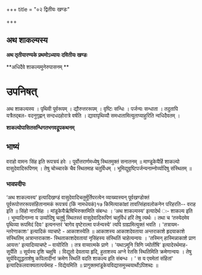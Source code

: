 +++
title = "०२ द्वितीयः खण्डः"

+++


## अथ शाकल्यस्य

**अथ तृतीयारण्यके प्रथमोऽध्यायः दवितीयः खण्डः**



**अधिदैवे शाकल्यमुनेरुपासनम् **

# **उपनिषत्**

अथ शाकल्यस्य । पृथिवी पूर्वरूपम् । द्यौरुत्तररूपम् । वृष्टिः सन्धिः । पर्जन्यः सन्धाता । तदुतापि यत्रैतद्बल- वदनुगृह्णन् सन्दधदहोरात्रे वर्षति । द्यावापृथिव्यौ समधातामित्युताप्याहुरिति न्वधिदैवतम् ।

**शाकल्योपासितसन्धिगतभगवद्रूपकथनम्**

## भाष्यं

वराहो वामनः सिंह इति रूपत्रयं हरेः । पूर्वोत्तरार्णमध्येषु स्थितमुक्तं सनातनम् ॥ माण्डूकेयैर्हि शाकल्यो वासुदेवादिरूपिणम् । तेषु चोच्चारके चैव स्थितमाह चतुर्विधम् । भूमिद्युवृष्टिपर्जन्यनाम्नोर्व्यादिषु संस्थितम् ॥

### **भावप्रदीपः**

‘अथ शाकल्यस्य' इत्यादिखण्डं वासुदेवादिचतुर्मूर्तिपरत्वेन व्याख्यास्यन् पूर्वखण्डोक्तं पूर्वरूपोत्तररूपसंहितानामकं रूपत्रयं (किं नामधेयकं)१७ किमित्याकांक्षां तावत्सिंहावलोकनेन परिहरति-- वराह इति ॥ सिंहो नारसिंहः । मांडूकेयैर्ऋषिभिरुक्तमिति संबन्धः । ‘अथ शाकल्यस्य’ इत्यादेर्थ ः- शाकल्य इति । भूम्यादिनाम्ना य उर्व्यादिषु चतुर्षु स्थितस्तं वासुदेवादिरूपिणं चतुर्विधं हरिं तेषु त्यर्थः । तथा च ‘तस्येदमेव पृथिव्या रूपमिदं दिवः' इत्यनन्तरं ‘बागेव वृष्टेरात्मा पर्जन्यस्ये' त्यपि ग्राह्यमित्युक्तं भवति । 'तत्रायम- न्तरेणाकाशः' इत्यादिकं व्याचष्टे - आकाशस्येति ॥ आकाशस्य आकाशदेवताया अन्तराकाशे हृदयाकाशे संस्थितिम् अत्रान्तराकाश- स्थिताकाशदेवतायां नृसिंहस्य संस्थितिं चाहेत्यन्वयः । 'तस्मिन् हास्मिन्नाकाशे प्राण आयत्तः' इत्यादिव्याचष्टे – वायोरिति । तत्र वाय्वात्मके प्राणे । 'यथाऽमूनि त्रिणि ज्योतींषि' इत्यादेरर्थमाह- सूर्येति ॥ सूर्यस्य दृशि चक्षुषि । विद्युतो देवताया हृदि, हुताशस्य अग्ने रेतसि स्थितिमिति क्रमेणान्वयः । तेषु सूर्यविद्युद्धताशेषु कपिलादीनां क्रमेण स्थितिं वदति शाकल्य इति संबन्धः । ' स य एवमेतां संहितां' इत्यादिफलवाक्यतात्पर्यमाह - विद्येयमिति ॥ प्रागुक्तमांडूकेयविद्यासमुच्चयार्थोऽपिशब्दः ॥

